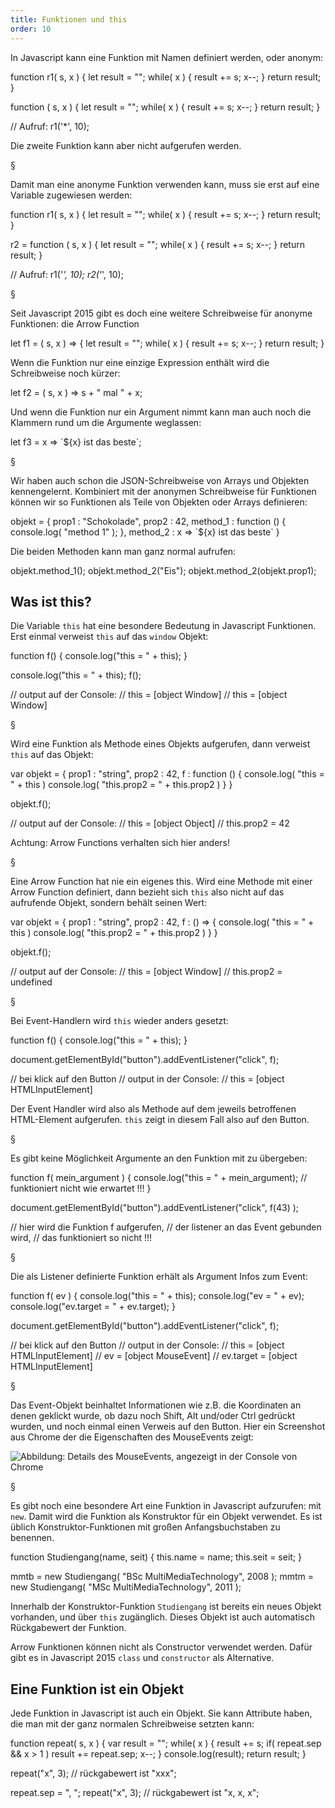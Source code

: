 ```yaml
---
title: Funktionen und this
order: 10
---
```


In Javascript kann eine Funktion mit Namen definiert werden, oder anonym:

<javascript caption="Funktionen definieren">
  function r1( s, x ) {
    let result = "";
    while( x ) {
      result += s;
      x--;
    }
    return result;
  }

  function ( s, x ) {
    let result = "";
    while( x ) {
      result += s;
      x--;
    }
    return result;
  }

  // Aufruf:
  r1('*', 10);
</javascript>

Die zweite Funktion kann aber nicht aufgerufen werden.

§

Damit man eine anonyme Funktion verwenden kann, muss sie erst
auf eine Variable zugewiesen werden:

<javascript caption="Funktionen definieren">
  function r1( s, x ) {
    let result = "";
    while( x ) {
      result += s;
      x--;
    }
    return result;
  }

  r2 = function ( s, x ) {
    let result = "";
    while( x ) {
      result += s;
      x--;
    }
    return result;
  }

  // Aufruf:
  r1('*', 10);
  r2('*', 10);
</javascript>

§

Seit Javascript 2015 gibt es doch eine weitere Schreibweise für anonyme 
Funktionen: die Arrow Function

<javascript caption="Arrow Function">
  let f1 = ( s, x ) => {
    let result = "";
    while( x ) {
      result += s;
      x--;
    }
    return result;
  }
</javascript>

Wenn die Funktion nur eine einzige Expression enthält wird die Schreibweise noch kürzer:

<javascript caption="Arrow Function">
  let f2 = ( s, x ) => s + " mal " + x;
</javascript>

Und wenn die Funktion nur ein Argument nimmt kann man auch noch die Klammern rund um
die Argumente weglassen:

<javascript caption="Arrow Function">
  let f3 = x => `${x} ist das beste`;
</javascript>

§

Wir haben auch schon die JSON-Schreibweise von Arrays und Objekten kennengelernt.
Kombiniert mit der anonymen Schreibweise für Funktionen können wir so Funktionen als
Teile von Objekten oder Arrays definieren:

<javascript caption="Funktionen in JSON">
  objekt = {
    prop1 : "Schokolade",
    prop2 : 42,
    method_1 : function () {  console.log( "method 1" ); },
    method_2 : x => `${x} ist das beste`
  }
</javascript>

Die beiden Methoden kann man ganz normal aufrufen:

<javascript caption="Methoden aufrufen">
objekt.method_1();
objekt.method_2("Eis");
objekt.method_2(objekt.prop1);
</javascript>


## Was ist this?

Die Variable `this` hat eine besondere Bedeutung in Javascript Funktionen.
Erst einmal verweist `this` auf das `window` Objekt:

<javascript caption="this in einer normalen Funktion">
  function f() {
    console.log("this = " + this);
  }

  console.log("this = " + this);
  f();

  // output auf der Console:
  // this = [object Window]
  // this = [object Window]
</javascript>

§

Wird eine Funktion als Methode eines Objekts aufgerufen, dann verweist `this` auf das Objekt:

<javascript caption="this in einer Methode">
  var objekt = {
    prop1 : "string",
    prop2 : 42,
    f : function () {  
      console.log( "this = " + this ) 
      console.log( "this.prop2 = " + this.prop2 ) 
    }
  }

  objekt.f();

  // output auf der Console:
  // this = [object Object]
  // this.prop2 = 42
</javascript>

Achtung: Arrow Functions verhalten sich hier anders!  

§

Eine Arrow Function hat nie ein eigenes this.
Wird eine Methode mit einer Arrow Function definiert, dann bezieht
sich `this` also nicht auf das aufrufende Objekt, sondern behält seinen
Wert:

<javascript caption="this in einer Methode">
  var objekt = {
    prop1 : "string",
    prop2 : 42,
    f : () => {  
      console.log( "this = " + this ) 
      console.log( "this.prop2 = " + this.prop2 ) 
    }
  }

  objekt.f();

  // output auf der Console:
  // this = [object Window]
  // this.prop2 = undefined
</javascript>

§

Bei Event-Handlern wird `this` wieder anders gesetzt:

<javascript caption="this im Event Handler">
  function f() {
    console.log("this = " + this);
  }

  document.getElementById("button").addEventListener("click", f);

  // bei klick auf den Button
  // output in der Console:
  // this = [object HTMLInputElement]
</javascript>

Der Event Handler wird also als Methode auf dem jeweils betroffenen
HTML-Element aufgerufen. `this` zeigt in diesem Fall also auf den Button.

§

Es gibt keine Möglichkeit Argumente an den Funktion mit zu übergeben:

<javascript caption="keine Argument an den event handler!">
  function f( mein_argument ) {
    console.log("this = " + mein_argument); 
    // funktioniert nicht wie erwartet !!!
  }
 
  document.getElementById("button").addEventListener("click", f(43) );

  // hier wird die Funktion f aufgerufen, 
  // der listener an das Event gebunden wird,
  // das funktioniert so nicht !!!
</javascript>

§

Die als Listener definierte Funktion erhält als Argument Infos zum Event:

<javascript caption="this und event im Event Handler">
  function f( ev ) {
    console.log("this = " + this);
    console.log("ev = " + ev);
    console.log("ev.target = " + ev.target);
  }
 
  document.getElementById("button").addEventListener("click", f);

  // bei klick auf den Button
  // output in der Console:
  // this = [object HTMLInputElement]
  // ev = [object MouseEvent]
  // ev.target = [object HTMLInputElement]
</javascript>


§

Das Event-Objekt beinhaltet Informationen wie z.B. die Koordinaten
an denen geklickt wurde, ob dazu noch Shift, Alt und/oder Ctrl gedrückt wurden,
und noch einmal einen Verweis auf den Button.  Hier ein Screenshot aus Chrome der 
die Eigenschaften des MouseEvents zeigt:

![Abbildung: Details des MouseEvents, angezeigt in der Console von Chrome](/images/chrome-mouse-event.png)

§

Es gibt noch eine besondere Art eine Funktion in Javascript aufzurufen: mit `new`.
Damit wird die Funktion als Konstruktor für ein Objekt verwendet. Es ist üblich
Konstruktor-Funktionen mit großen Anfangsbuchstaben zu benennen. 

<javascript caption="Objekte mit einer Konstruktor-Funktion">
  function Studiengang(name, seit) {
    this.name = name;
    this.seit = seit;
  }

  mmtb = new Studiengang( "BSc MultiMediaTechnology", 2008 );
  mmtm = new Studiengang( "MSc MultiMediaTechnology", 2011 );
</javascript>

Innerhalb der Konstruktor-Funktion `Studiengang` ist bereits
ein neues Objekt vorhanden, und über `this` zugänglich. Dieses
Objekt ist auch automatisch Rückgabewert der Funktion.

Arrow Funktionen können nicht als Constructor verwendet werden.
Dafür gibt es in Javascript 2015 `class` und `constructor` als Alternative.

## Eine Funktion ist ein Objekt

Jede Funktion in Javascript ist auch ein Objekt. Sie kann Attribute haben,
die man mit der ganz normalen Schreibweise setzten kann:

<javascript caption="Funktion mit einem Attribut">
  function repeat( s, x ) {
    var result = "";
    while( x ) {
      result += s;
      if( repeat.sep && x > 1 ) result += repeat.sep;
      x--;
    }
    console.log(result);
    return result;
  } 

  repeat("x", 3);
  // rückgabewert ist "xxx";

  repeat.sep = ", ";
  repeat("x", 3);
  // rückgabewert ist "x, x, x";
</javascript>



